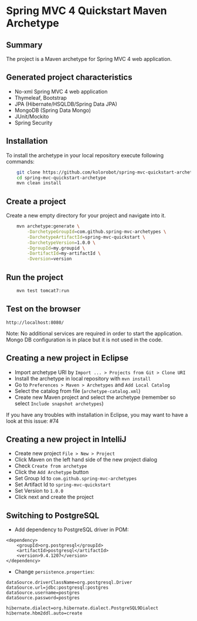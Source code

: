 Spring MVC 4 Quickstart Maven Archetype
=========================================

Summary
-------
The project is a Maven archetype for Spring MVC 4 web application.

Generated project characteristics
-------------------------
* No-xml Spring MVC 4 web application
* Thymeleaf, Bootstrap
* JPA (Hibernate/HSQLDB/Spring Data JPA)
* MongoDB (Spring Data Mongo)
* JUnit/Mockito
* Spring Security

Installation
------------

To install the archetype in your local repository execute following commands:

```bash
    git clone https://github.com/kolorobot/spring-mvc-quickstart-archetype.git
    cd spring-mvc-quickstart-archetype
    mvn clean install
```

Create a project
----------------

Create a new empty directory for your project and navigate into it.

```bash
    mvn archetype:generate \
        -DarchetypeGroupId=com.github.spring-mvc-archetypes \
        -DarchetypeArtifactId=spring-mvc-quickstart \
        -DarchetypeVersion=1.0.0 \
        -DgroupId=my.groupid \
        -DartifactId=my-artifactId \
        -Dversion=version
```

Run the project
----------------

```bash
	mvn test tomcat7:run
```

Test on the browser
-------------------

	http://localhost:8080/

Note: No additional services are required in order to start the application. Mongo DB configuration is in place but it is not used in the code.

Creating a new project in Eclipse
----------------------------------

* Import archetype URI by `Import ... > Projects from Git > Clone URI`
* Install the archetype in local repository with `mvn install`
* Go to `Preferences > Maven > Archetypes` and `Add Local Catalog`
* Select the catalog from file (`archetype-catalog.xml`) 
* Create new Maven project and select the archetype (remember so select `Include snapshot archetypes`)

If you have any troubles with installation in Eclipse, you may want to have a look at this issue: #74

Creating a new project in IntelliJ
----------------------------------

* Create new project `File > New > Project`
* Click Maven on the left hand side of the new project dialog
* Check `Create from archetype`
* Click the `Add Archetype` button
* Set Group Id to `com.github.spring-mvc-archetypes`
* Set Artifact Id to `spring-mvc-quickstart`
* Set Version to `1.0.0`
* Click next and create the project

Switching to PostgreSQL
-----------------------

* Add dependency to PostgreSQL driver in POM:

```
<dependency>
    <groupId>org.postgresql</groupId>
    <artifactId>postgresql</artifactId>
    <version>9.4.1207</version>
</dependency>
```

* Change `persistence.properties`:

```
dataSource.driverClassName=org.postgresql.Driver
dataSource.url=jdbc:postgresql:postgres
dataSource.username=postgres
dataSource.password=postgres

hibernate.dialect=org.hibernate.dialect.PostgreSQL9Dialect
hibernate.hbm2ddl.auto=create
```
